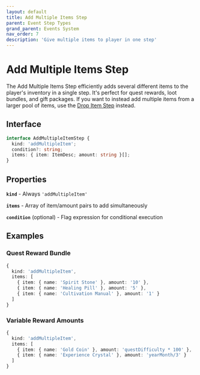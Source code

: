 ```yaml
---
layout: default
title: Add Multiple Items Step
parent: Event Step Types
grand_parent: Events System
nav_order: 7
description: 'Give multiple items to player in one step'
---
```


# Add Multiple Items Step

The Add Multiple Items Step efficiently adds several different items to the player's inventory in a single step. It's perfect for quest rewards, loot bundles, and gift packages. If you want to instead add multiple items from a larger pool of items, use the [Drop Item Step](dropitem) instead.

## Interface

```typescript
interface AddMultipleItemStep {
  kind: 'addMultipleItem';
  condition?: string;
  items: { item: ItemDesc; amount: string }[];
}
```

## Properties

**`kind`** - Always `'addMultipleItem'`

**`items`** - Array of item/amount pairs to add simultaneously

**`condition`** (optional) - Flag expression for conditional execution

## Examples

### Quest Reward Bundle

```typescript
{
  kind: 'addMultipleItem',
  items: [
    { item: { name: 'Spirit Stone' }, amount: '10' },
    { item: { name: 'Healing Pill' }, amount: '5' },
    { item: { name: 'Cultivation Manual' }, amount: '1' }
  ]
}
```

### Variable Reward Amounts

```typescript
{
  kind: 'addMultipleItem',
  items: [
    { item: { name: 'Gold Coin' }, amount: 'questDifficulty * 100' },
    { item: { name: 'Experience Crystal' }, amount: 'yearMonth/3' }
  ]
}
```
